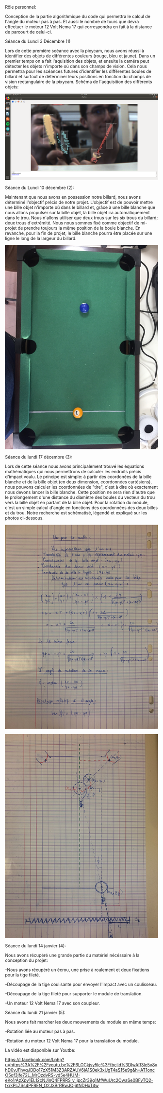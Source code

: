Rôle personnel:

Conception de la partie algorithmique du code qui permettra le calcul de l'angle du moteur pas à pas. Et aussi le nombre de tours que devra effectuer le moteur 12 Volt Nema 17 qui correspondra en fait à la distance de parcourt de celui-ci.

Séance du Lundi 3 Décembre (1)

Lors de cette première scéance avec la pixycam, nous avons réussi à identifier des objets de différentes couleurs (rouge, bleu et jaune).
Dans un premier temps on a fait l'aquisition des objets, et ensuite la caméra peut détecter les objets n'importe où dans son champs de vision.
Cela nous permettra pour les scéances futures d'identifier les différentes boules de billard et surtout de déterminer leurs positions en fonction du champs de vision rectangulaire de la pixycam.
Schéma de l'acquisition des différents objets:


![PHOTO](https://github.com/AntoineFacq/Billarduino/blob/master/rapports/images/acquisition_tournevis.png)




Séance du Lundi 10 décembre (2):

Maintenant que nous avons en possession notre billard, nous avons déterminé l'objectif précis de notre projet.
L'objectif est de pouvoir mettre une bille objet n'importe où dans le billard et, grâce à une bille blanche que nous allons propulser sur la bille objet, la bille objet ira automatiquement dans le trou.
Nous n'allons utiliser que deux trous sur les six trous du billard; deux trous d'extrémité.
Nous nous sommes fixé comme objectif de mi-projet de prendre toujours la même position de la boule blanche.
En revanche, pour la fin de projet, le bille blanche pourra être placée sur une ligne le long de la largeur du billard.

![PHOTO](https://github.com/AntoineFacq/Billarduino/blob/master/rapports/images/billard_initial.jpg)


Séance du lundi 17 décembre (3):

Lors de cette séance nous avons principalement trouvé les équations mathématiques qui nous permettrons de calculer les endroits précis d'impact voulu. Le principe est simple:
à partir des coordonées de la bille blanche et de la bille objet (en deux dimension, coordonnées cartésiens), nous pouvons calculer les coordonnées de "tire", c'est à dire où exactement nous devons lancer la bille blanche. Cette position ne sera rien d'autre que le prolongement d'une distance du diamètre des boules du vecteur du trou vers la bille objet en partant de la bille objet.
Pour la rotation du module, c'est un simple calcul d'angle en fonctions des coordonnées des deux billes et du trou.
Notre recherche est schématisé, légendé et expliqué sur les photos ci-dessous.

![PHOTO](https://github.com/AntoineFacq/Billarduino/blob/master/rapports/images/calculs_angle_et_dist.jpg)

![PHOTO](https://github.com/AntoineFacq/Billarduino/blob/master/rapports/images/schema_billard.jpg)

Séance du lundi 14 janvier (4):

Nous avons récupéré une grande partie du matériel nécéssaire à la conception du projet:

-Nous avons récupéré un écrou, une prise à roulement et deux fixations pour la tige fileté.

-Découpage de la tige coulisante pour envoyer l'impact avec un coulisseau.

-Découpage de la tige fileté pour supporter le module de translation.

-Un moteur 12 Volt Nema 17 avec son coupleur.

Séance du lundi 21 janvier (5):

Nous avons fait marcher les deux mouvements du module en même temps:

-Rotation liée au moteur pas à pas.

-Rotation du moteur 12 Volt Nema 17 pour la translation du module.

La vidéo est disponible sur Youtbe:

https://l.facebook.com/l.php?u=https%3A%2F%2Fyoutu.be%2F6LOCkjsy5lc%3Ffbclid%3DIwAR3Ie5v8vhD0vJFhvqJDDo17zX51M3Z3ARZAUV6jA1S0ek3xUgT4aS15e9g&h=AT1oncO5of3jfe72L_MrOzdvRS-vd5e4HUM-eKo1rAzXpy1EL12cNJjnQ4FPRRS_v_jpcZr39g1MfWuUrc2OwaSe0BFyTQ2-txrkPcZSs4PFREN_O2J3BrRRwJOj6tNDHxTitw
